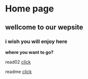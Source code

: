 # Home page
 
## wellcome to our wepsite 
### i wish you will enjoy here

**where you want to go?**


read02 [click](https://yazan-alshekha.github.io/learning-journal/read02)

readme [click](https://yazan-alshekha.github.io/learning-journal/index)


